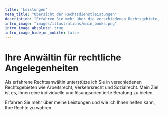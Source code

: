 ```yaml
---
title: 'Leistungen'
meta_title: "Übersicht der Rechtsdienstleistungen"
description: "Erfahren Sie mehr über die verschiedenen Rechtsgebiete, in denen Rechtsanwältin Serap Ayaz Sie unterstützt."
intro_image: "images/illustrations/main_books.png"
intro_image_absolute: true
intro_image_hide_on_mobile: false
---
```


# Ihre Anwältin für rechtliche Angelegenheiten

Als erfahrene Rechtsanwältin unterstütze ich Sie in verschiedenen Rechtsgebieten wie Arbeitsrecht, Verkehrsrecht und Sozialrecht. Mein Ziel ist es, Ihnen eine individuelle und lösungsorientierte Beratung zu bieten.

Erfahren Sie mehr über meine Leistungen und wie ich Ihnen helfen kann, Ihre Rechte zu wahren.

